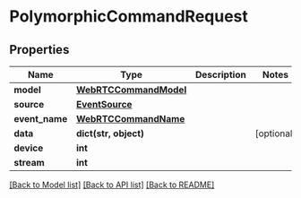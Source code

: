 # PolymorphicCommandRequest


## Properties
Name | Type | Description | Notes
------------ | ------------- | ------------- | -------------
**model** | [**WebRTCCommandModel**](WebRTCCommandModel.md) |  | 
**source** | [**EventSource**](EventSource.md) |  | 
**event_name** | [**WebRTCCommandName**](WebRTCCommandName.md) |  | 
**data** | **dict(str, object)** |  | [optional] 
**device** | **int** |  | 
**stream** | **int** |  | 

[[Back to Model list]](../README.md#documentation-for-models) [[Back to API list]](../README.md#documentation-for-api-endpoints) [[Back to README]](../README.md)


